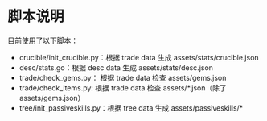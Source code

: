 # 脚本说明
目前使用了以下脚本：

- crucible/init_crucible.py：根据 trade data 生成 assets/stats/crucible.json
- desc/stats.go：根据 desc data 生成 assets/stats/desc.json
- trade/check_gems.py： 根据 trade data 检查 assets/gems.json
- trade/check_items.py: 根据 trade data 检查 assets/*.json（除了assets/gems.json）
- tree/init_passiveskills.py：根据 tree data 生成 assets/passiveskills/*
